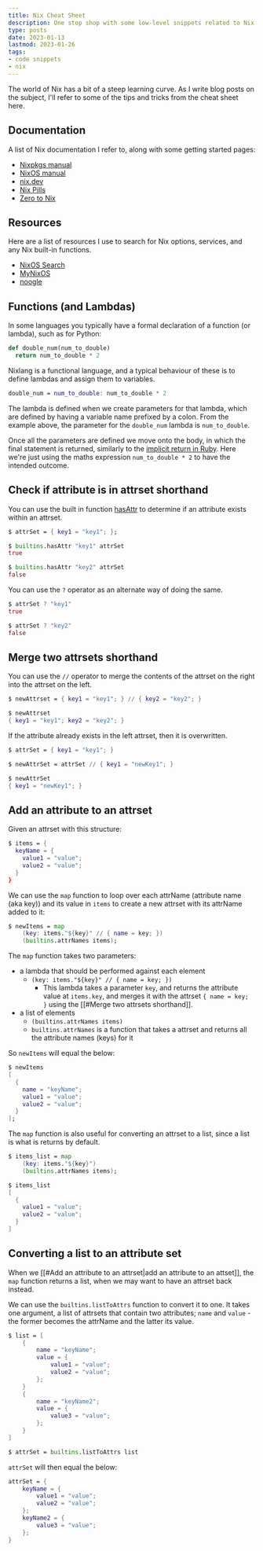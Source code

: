 ```yaml
---
title: Nix Cheat Sheet
description: One stop shop with some low-level snippets related to Nix.
type: posts
date: 2023-01-13
lastmod: 2023-01-26
tags:
- code snippets
- nix
---
```


The world of Nix has a bit of a steep learning curve. As I write blog posts on the subject, I'll refer to some of the tips and tricks from the cheat sheet here.

## Documentation

A list of Nix documentation I refer to, along with some getting started pages:

- [Nixpkgs manual](https://nixos.org/manual/nixpkgs/stable/)
- [NixOS manual](https://nixos.org/manual/nixos/stable/)
- [nix.dev](https://nix.dev/)
- [Nix Pills](https://nixos.org/guides/nix-pills/)
- [Zero to Nix](https://zero-to-nix.com/)

## Resources

Here are a list of resources I use to search for Nix options, services, and any Nix built-in functions.

- [NixOS Search](https://search.nixos.org/packages?channel=unstable&from=0&size=50&sort=relevance)
- [MyNixOS](https://mynixos.com/)
- [noogle](https://noogle.dev/)

## Functions (and Lambdas)

In some languages you typically have a formal declaration of a function (or lambda), such as for Python:

```python
def double_num(num_to_double)
  return num_to_double * 2
```

Nixlang is a functional language, and a typical behaviour of these is to define lambdas and assign them to variables.

```nix
double_num = num_to_double: num_to_double * 2
```

The lambda is defined when we create parameters for that lambda, which are defined by having a variable name prefixed by a colon. From the example above, the parameter for the `double_num` lambda is `num_to_double`.

Once all the parameters are defined we move onto the body, in which the final statement is returned, similarly to the [implicit return in Ruby](https://franzejr.github.io/best-ruby/idiomatic_ruby/implicit_return.html). Here we're just using the maths expression `num_to_double * 2` to have the intended outcome.

## Check if attribute is in attrset shorthand

You can use the built in function [hasAttr](https://nixos.org/manual/nix/stable/language/builtins.html#builtins-hasAttr) to determine if an attribute exists within an attrset.

```nix
$ attrSet = { key1 = "key1"; };

$ builtins.hasAttr "key1" attrSet
true

$ builtins.hasAttr "key2" attrSet
false
```

You can use the `?` operator as an alternate way of doing the same.

```nix
$ attrSet ? "key1"
true

$ attrSet ? "key2"
false
```

## Merge two attrsets shorthand

You can use the `//` operator to merge the contents of the attrset on the right into the attrset on the left.

```nix
$ newAttrset = { key1 = "key1"; } // { key2 = "key2"; }

$ newAttrset
{ key1 = "key1"; key2 = "key2"; }
```

If the attribute already exists in the left attrset, then it is overwritten.

```nix
$ attrSet = { key1 = "key1"; }

$ newAttrSet = attrSet // { key1 = "newKey1"; }

$ newAttrSet
{ key1 = "newKey1"; }
```

## Add an attribute to an attrset

Given an attrset with this structure:

```nix
$ items = {
  keyName = {
    value1 = "value";
    value2 = "value";
  }
}
```

We can use the `map` function to loop over each attrName (attribute name (aka key)) and its value in `items` to create a new attrset with its attrName added to it:

```nix
$ newItems = map
    (key: items."${key}" // { name = key; })
    (builtins.attrNames items);
```

The `map` function takes two parameters:

- a lambda that should be performed against each element
  - `(key: items."${key}" // { name = key; })`
    - This lambda takes a parameter `key`, and returns the attribute value at `items.key`, and merges it with the attrset `{ name = key; }` using the [[#Merge two attrsets shorthand]].
- a list of elements
  - `(builtins.attrNames items)`
  - `builtins.attrNames` is a function that takes a attrset and returns all the attribute names (keys) for it

So `newItems` will equal the below:

```nix
$ newItems
[
  {
    name = "keyName";
    value1 = "value";
    value2 = "value";
  }
];
```

The `map` function is also useful for converting an attrset to a list, since a list is what is returns by default.

```nix
$ items_list = map
    (key: items."${key}")
    (builtins.attrNames items);

$ items_list
[
  {
    value1 = "value";
    value2 = "value";
  }
]
```

## Converting a list to an attribute set

When we [[#Add an attribute to an attrset|add an attribute to an attset]], the `map` function returns a list, when we may want to have an attrset back instead.

We can use the `builtins.listToAttrs` function to convert it to one. It takes one argument, a list of attrsets that contain two attributes; `name` and `value` - the former becomes the attrName and the latter its value.

```nix
$ list = [
    {
        name = "keyName";
        value = {
            value1 = "value";
            value2 = "value";
        };
    }
    {
        name = "keyName2";
        value = {
            value3 = "value";
        };
    }
]

$ attrSet = builtins.listToAttrs list
```

`attrSet` will then equal the below:

```nix
attrSet = {
    keyName = {
        value1 = "value";
        value2 = "value";
    };
    keyName2 = {
        value3 = "value";
    };
}
```
